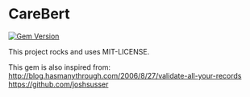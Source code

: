 # CareBert

[![Gem Version](https://badge.fury.io/rb/care_bert.svg)](http://badge.fury.io/rb/care_bert)

This project rocks and uses MIT-LICENSE.


This gem is also inspired from: http://blog.hasmanythrough.com/2006/8/27/validate-all-your-records
https://github.com/joshsusser